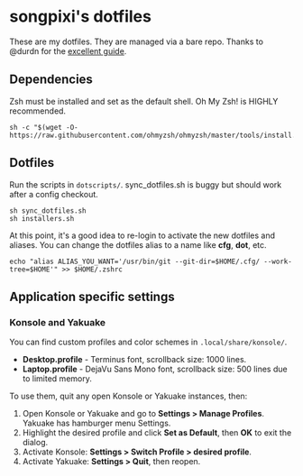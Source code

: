# songpixi's dotfiles
These are my dotfiles. They are managed via a bare repo. Thanks to @durdn for the [excellent guide](https://www.atlassian.com/git/tutorials/dotfiles).

## Dependencies
Zsh must be installed and set as the default shell. Oh My Zsh! is HIGHLY recommended.
```
sh -c "$(wget -O- https://raw.githubusercontent.com/ohmyzsh/ohmyzsh/master/tools/install.sh)"
```

## Dotfiles
Run the scripts in `dotscripts/`. sync_dotfiles.sh is buggy but should work after a config checkout.
```
sh sync_dotfiles.sh
sh installers.sh
```
At this point, it's a good idea to re-login to activate the new dotfiles and aliases. You can change the dotfiles alias to a name like **cfg**, **dot**, etc.
```
echo "alias ALIAS_YOU_WANT='/usr/bin/git --git-dir=$HOME/.cfg/ --work-tree=$HOME'" >> $HOME/.zshrc
```

## Application specific settings
### Konsole and Yakuake
You can find custom profiles and color schemes in `.local/share/konsole/`.

* **Desktop.profile** - Terminus font, scrollback size: 1000 lines.
* **Laptop.profile** - DejaVu Sans Mono font, scrollback size: 500 lines due to limited memory.

To use them, quit any open Konsole or Yakuake instances, then:
1. Open Konsole or Yakuake and go to **Settings > Manage Profiles**. Yakuake has hamburger menu Settings.
2. Highlight the desired profile and click **Set as Default**, then **OK** to exit the dialog.
3. Activate Konsole: **Settings > Switch Profile > desired profile**.
4. Activate Yakuake: **Settings > Quit**, then reopen.
